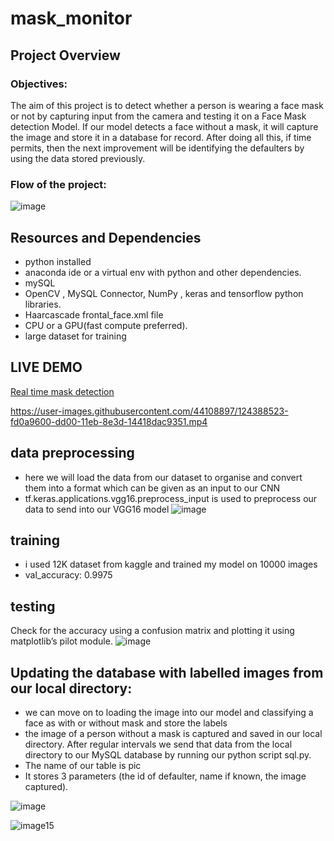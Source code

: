 # mask_monitor

## Project Overview

### Objectives:
The aim of this project is to detect whether a person is wearing a face mask or not by capturing input from the camera and testing it on a Face Mask detection Model.  If our model detects a face without a mask, it will capture the image and store it in a database for record. After doing all this, if time permits, then the next improvement will be identifying the defaulters by using the data stored previously. 

### Flow of the project:
![image](https://user-images.githubusercontent.com/44108897/124584433-e172cd00-de71-11eb-9c1c-d94f07a3e1f8.png)



## Resources and Dependencies

+  python installed
+  anaconda ide or a virtual env with python and other dependencies.
+  mySQL
+  OpenCV , MySQL Connector, NumPy , keras and tensorflow  python libraries.
+  Haarcascade frontal_face.xml file
+  CPU or a GPU(fast compute preferred).
+  large dataset for training 




## LIVE DEMO

[Real time mask detection](https://github.com/muskansawa/mask_monitor/blob/main/result/sample.mp4)

https://user-images.githubusercontent.com/44108897/124388523-fd0a9600-dd00-11eb-8e3d-14418dac9351.mp4



## data preprocessing

+ here we will load the data from our dataset to organise and convert them into a format which can be given as an input to our CNN
+ tf.keras.applications.vgg16.preprocess_input is used to preprocess our data to send into our VGG16 model
![image](https://user-images.githubusercontent.com/44108897/124586693-5e06ab00-de74-11eb-9d1c-4d966b5edc77.png)

## training 
 - i used 12K  dataset from kaggle and trained my model on 10000 images
 - val_accuracy: 0.9975
 
## testing
 Check for the accuracy using a confusion matrix and plotting it using matplotlib’s pilot module.
 ![image](https://user-images.githubusercontent.com/44108897/124589513-b4291d80-de77-11eb-841a-981f0b15b1fe.png)


## Updating the database with labelled images from our local directory:

- we can move on to loading the image into our model and classifying a face as with or without mask and store the labels 
- the image of a person without a mask is captured and saved in our local directory. After regular intervals we send that data from the local directory to our MySQL database by   running our python script sql.py. 
- The name of our table is pic
- It stores 3 parameters (the id of defaulter, name if known, the image captured).

![image](https://user-images.githubusercontent.com/44108897/124589993-429d9f00-de78-11eb-9212-d2b8c41e9a42.png)


![image15](https://user-images.githubusercontent.com/44108897/124587531-5693d180-de75-11eb-9650-ee4e8bf34ec2.png)

